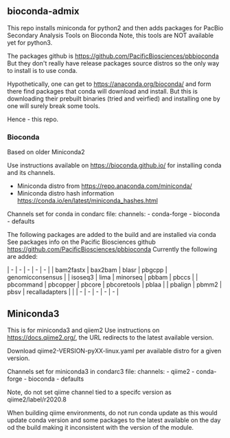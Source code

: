 ## bioconda-admix

This repo installs miniconda for python2 and then adds 
packages for PacBio Secondary Analysis Tools on Bioconda
Note, this tools are NOT available yet for python3. 

The packages github is https://github.com/PacificBiosciences/pbbioconda
But they don't really have release packages source distros so
the only way to install is to use conda. 

Hypothetically, one can get to https://anaconda.org/bioconda/
and form there find packages that conda will download and install. But this
is downloading their prebuilt binaries  (tried and veirfied) and installing 
one by one will surely break some tools. 

Hence - this repo.

### Bioconda

Based on older Miniconda2

Use instructions available on https://bioconda.github.io/ 
for installing conda and its channels. 

- Miniconda distro from https://repo.anaconda.com/miniconda/
- Miniconda distro hash information https://conda.io/en/latest/miniconda_hashes.html

Channels set for conda in condarc file:
  channels:
    - conda-forge
    - bioconda
    - defaults

The following packages are added to the build and are installed via conda
See packages info on the Pacific Biosciences github https://github.com/PacificBiosciences/pbbioconda
Currently the following are added:

| - | - | - | - | - |
| bam2fastx | bax2bam | blasr | pbgcpp | genomicconsensus |
| isoseq3 | lima | minorseq | pbbam | pbccs |
| pbcommand | pbcopper | pbcore | pbcoretools | pblaa |
| pbalign | pbmm2 | pbsv | recalladapters | |
| - | - | - | - | - |


## Miniconda3

This is for miniconda3 and qiiem2
Use instructions on https://docs.qiime2.org/, the URL redirects to the latest available version.

Download  qiime2-VERSION-pyXX-linux.yaml per available distro for a given version.

Channels set for miniconda3 in condarc3 file:
  channels:
    - qiime2
    - conda-forge
    - bioconda
    - defaults

Note, do not set qiime channel tied to a specifc version as qiime2/label/r2020.8

When building qiime environments, do not run conda update as this would
update conda version and some packages to the latest available on the day od the build
making it inconsistent with the version of the module.

